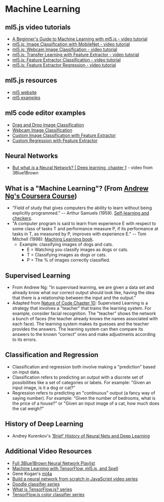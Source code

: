 # Machine Learning

## ml5.js video tutorials
* [A Beginner's Guide to Machine Learning with ml5.js - video tutorial](https://youtu.be/jmznx0Q1fP0?list=PLRqwX-V7Uu6YPSwT06y_AEYTqIwbeam3y)
* [ml5.js: Image Classification with MobileNet - video tutorial](https://youtu.be/yNkAuWz5lnY?list=PLRqwX-V7Uu6YPSwT06y_AEYTqIwbeam3y)
* [ml5.js: Webcam Image Classification - video tutorial](https://youtu.be/D9BoBSkLvFo?list=PLRqwX-V7Uu6YPSwT06y_AEYTqIwbeam3y)
* [ml5.js: Transfer Learning with Feature Extractor - video tutorial](https://youtu.be/kRpZ5OqUY6Y?list=PLRqwX-V7Uu6YPSwT06y_AEYTqIwbeam3y)
* [ml5.js: Feature Extractor Classification - video tutorial](https://youtu.be/eeO-rWYFuG0?list=PLRqwX-V7Uu6YPSwT06y_AEYTqIwbeam3y)
* [ml5.js: Feature Extractor Regression - video tutorial](https://youtu.be/aKgq0m1YjvQ?list=PLRqwX-V7Uu6YPSwT06y_AEYTqIwbeam3y)

## ml5.js resources
* [ml5 website](https://ml5js.org)
* [ml5 examples](https://github.com/ml5js/ml5-examples/)

## ml5 code editor examples
* [Drag and Drop Image Classification](https://editor.p5js.org/ml5/sketches/S1PLinE27)
* [Webcam Image Classification](https://editor.p5js.org/ml5/sketches/rJ-C5AQ5X)
* [Custom Image Classification with Feature Extractor](https://editor.p5js.org/ml5/sketches/BkEeFyBhm)
* [Custom Regression with Feature Extractor](https://editor.p5js.org/ml5/sketches/B1Gntkrhm)

## Neural Networks
* [But what *is* a Neural Network? | Deep learning, chapter 1](https://youtu.be/aircAruvnKk) - video from 3Blue1Brown

## What is a "Machine Learning"? (From [Andrew Ng's Coursera Course](https://www.coursera.org/learn/machine-learning))
* "Field of study that gives computers the ability to learn without being explicitly programmed." -- Arthur Samuels (1959). [Self-learning and checkers](https://en.wikipedia.org/wiki/Arthur_Samuel#Computer_checkers_.28draughts.29_development).
* "A computer program is said to learn from experience E with respect to some class of tasks T and performance measure P, if its performance at tasks in T, as measured by P, improves with experience E." -- Tom Mitchell (1998): [Maching Learning book](http://amzn.to/2nLdRgQ).
  * Example: classifying images of dogs and cats.
    * E = Watching you classify images as dogs or cats.
    * T = Classifying images as dogs or cats.
    * P = The % of images correctly classified.

## Supervised Learning
* From Andrew Ng: "In supervised learning, we are given a data set and already know what our correct output should look like, having the idea that there is a relationship between the input and the output."
* Adapted from [Nature of Code Chapter 10](http://natureofcode.com/book/chapter-10-neural-networks/): Supervised Learning is a strategy that involves a "teacher" that trains the learning system. For example, consider facial recognition. The "teacher" shows the network a bunch of faces (the teacher already knows the names associated with each face). The learning system makes its guesses and the teacher provides the answers. The learning system can then compare its answers to the known “correct” ones and make adjustments according to its errors.

## Classification and Regression
* Classification and regression both involve making a "prediction" based on input data.
* Classification refers to predicting an output with a discrete set of possibilities like a set of categories or labels. For example: "Given an input image, is it a dog or cat?"
* Regression refers to predicting an "continuous" output (a fancy way of saying number). For example: "Given the number of bedrooms, what is the price of a house?" or "Given an input image of a cat, how much does the cat weigh?"

## History of Deep Learning
* Andrey Kurenkov's ['Brief' History of Neural Nets and Deep Learning](http://www.andreykurenkov.com/writing/a-brief-history-of-neural-nets-and-deep-learning/)


## Additional Video Resources
* [Full 3Blue1Brown Neural Network Playlist](https://www.youtube.com/playlist?list=PLZHQObOWTQDNU6R1_67000Dx_ZCJB-3pi)
* [Machine Learning with TensorFlow, ml5.js, and Spell](https://www.youtube.com/playlist?list=PLRqwX-V7Uu6Y6kSfxOjq5zk4gkDK8q_n1)
* Gene Kogan's [ml4a](https://ml4a.github.io/)
* [Build a neural network from scratch in JavaScript video series](https://www.youtube.com/playlist?list=PLRqwX-V7Uu6Y7MdSCaIfsxc561QI0U0Tb)
* [Doodle classifier series](https://www.youtube.com/playlist?list=PLRqwX-V7Uu6Zs14zKVuTuit6jApJgoYZQ)
* [What is TensorFlow.js? series](https://youtu.be/Qt3ZABW5lD0?list=PLRqwX-V7Uu6YIeVA3dNxbR9PYj4wV31oQ)
* [TensorFlow.js color classifier series](https://www.youtube.com/playlist?list=PLRqwX-V7Uu6bmMRCIoTi72aNWHo7epX4L)
